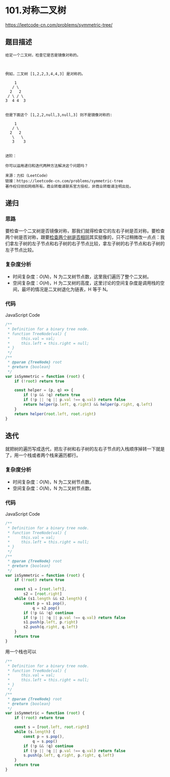 # 101.对称二叉树

https://leetcode-cn.com/problems/symmetric-tree/

## 题目描述

```
给定一个二叉树，检查它是否是镜像对称的。

 

例如，二叉树 [1,2,2,3,4,4,3] 是对称的。

    1
   / \
  2   2
 / \ / \
3  4 4  3
 

但是下面这个 [1,2,2,null,3,null,3] 则不是镜像对称的:

    1
   / \
  2   2
   \   \
   3    3
 

进阶：

你可以运用递归和迭代两种方法解决这个问题吗？

来源：力扣（LeetCode）
链接：https://leetcode-cn.com/problems/symmetric-tree
著作权归领扣网络所有。商业转载请联系官方授权，非商业转载请注明出处。
```

## 递归

### 思路

要检查一个二叉树是否镜像对称，那我们就得检查它的左右子树是否对称。要检查两个树是否对称，跟要[检查两个树是否相同](./100.Same_Tree.md)其实挺像的，只不过稍微改一点点：我们拿左子树的左子节点和右子树的右子节点比较，拿左子树的右子节点和右子树的左子节点比较。

### 复杂度分析

-   时间复杂度：$O(N)$，N 为二叉树节点数，这里我们遍历了整个二叉树。
-   空间复杂度：$O(H)$，H 为二叉树的高度，这里讨论的空间复杂度是调用栈的空间，最坏的情况是二叉树退化为链表，H 等于 N。

### 代码

JavaScript Code

```js
/**
 * Definition for a binary tree node.
 * function TreeNode(val) {
 *     this.val = val;
 *     this.left = this.right = null;
 * }
 */
/**
 * @param {TreeNode} root
 * @return {boolean}
 */
var isSymmetric = function (root) {
    if (!root) return true

    const helper = (p, q) => {
        if (!p && !q) return true
        if (!p || !q || p.val !== q.val) return false
        return helper(p.left, q.right) && helper(p.right, q.left)
    }
    return helper(root.left, root.right)
}
```

## 迭代

就把树的遍历写成迭代，把左子树和右子树的左右子节点的入栈顺序掉转一下就是了，用一个栈或者两个栈来遍历都行。

### 复杂度分析

-   时间复杂度：$O(N)$，N 为二叉树节点数。
-   空间复杂度：$O(N)$，N 为二叉树节点数。

### 代码

JavaScript Code

```js
/**
 * Definition for a binary tree node.
 * function TreeNode(val) {
 *     this.val = val;
 *     this.left = this.right = null;
 * }
 */
/**
 * @param {TreeNode} root
 * @return {boolean}
 */
var isSymmetric = function (root) {
    if (!root) return true

    const s1 = [root.left],
        s2 = [root.right]
    while (s1.length && s2.length) {
        const p = s1.pop(),
            q = s2.pop()
        if (!p && !q) continue
        if (!p || !q || p.val !== q.val) return false
        s1.push(p.left, p.right)
        s2.push(q.right, q.left)
    }
    return true
}
```

用一个栈也可以

```js
/**
 * Definition for a binary tree node.
 * function TreeNode(val) {
 *     this.val = val;
 *     this.left = this.right = null;
 * }
 */
/**
 * @param {TreeNode} root
 * @return {boolean}
 */
var isSymmetric = function (root) {
    if (!root) return true

    const s = [root.left, root.right]
    while (s.length) {
        const p = s.pop(),
            q = s.pop()
        if (!p && !q) continue
        if (!p || !q || p.val !== q.val) return false
        s.push(p.left, q.right, p.right, q.left)
    }
    return true
}
```
